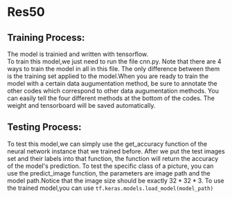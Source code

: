 # Res50
## Training Process:
The model is trainied and written with tensorflow.  
To train this model,we just need to run the file cnn.py. Note that there are 4 ways to train the model in all in this file. The only difference between them is the training set applied to the model.When you are ready to train the model with a certain data augumentation method, be sure to annotate the other codes which correspond to other data augumentation methods. You can easily tell the four different methods at the bottom of the codes. The weight and tensorboard will be saved automatically.

## Testing Process:
To test this model,we can simply use the get_accuracy function of the neural network instance that we trained before. After we put the test images set and their labels into that function, the function will return the accuracy of the model's prediction.
To test the specific class of a picture, you can use the predict_image function, the parameters are image path and the model path.Notice that the image size should be exactly $32*32*3$.
To use the trained model,you can use `tf.keras.models.load_model(model_path)`

